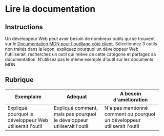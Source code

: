 # Lire la documentation

## Instructions

Un développeur Web peut avoir besoin de nombreux outils qui se trouvent sur le [Documentation MDN pour l'outillage côté client](https://developer.mozilla.org/en-US/docs/Learn/Tools_and_testing/Understanding_client-side_tools/Overview). Sélectionnez 3 outils non traités dans la leçon, expliquez pourquoi un développeur Web l'utiliserait, recherchez un outil qui relève de cette catégorie et partagez sa documentation. N'utilisez pas le même exemple d'outil sur les documents MDN.

## Rubrique

Exemplaire | Adéquat | A besoin d'amélioration
--- | --- | -- |
| Expliqué pourquoi le développeur Web utiliserait l'outil | Expliqué comment, mais pas pourquoi le développeur utiliserait l'outil | N'a pas mentionné comment ou pourquoi un développeur utiliserait l'outil |